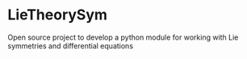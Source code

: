 # LieTheorySym
Open source project to develop a python module for working with Lie symmetries and differential equations
